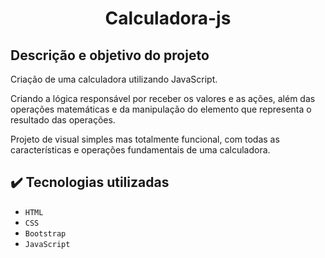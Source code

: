 <h1 align="center">Calculadora-js</h1>

## Descrição e objetivo do projeto

Criação de uma calculadora utilizando JavaScript.

Criando a lógica responsável por receber os valores e as ações, além das operações matemáticas e da manipulação do elemento que representa o resultado das operações.

Projeto de visual simples mas totalmente funcional, com todas as características e operações fundamentais de uma calculadora.

## :heavy_check_mark: Tecnologias utilizadas

- `HTML`
- `CSS`
- `Bootstrap`
- `JavaScript`
